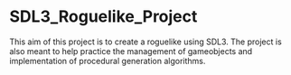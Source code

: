 # SDL3_Roguelike_Project
This aim of this project is to create a roguelike using SDL3.
The project is also meant to help practice the management of gameobjects and implementation of procedural generation algorithms.
